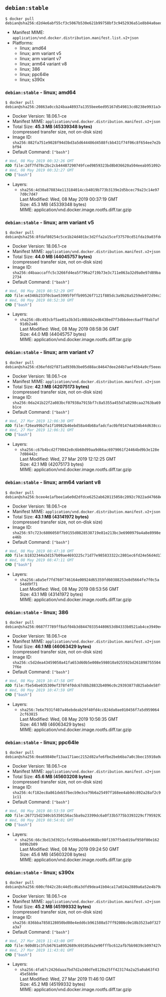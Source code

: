 ## `debian:stable`

```console
$ docker pull debian@sha256:d2d4e6abf55cf3c5067b530e621b99758bf3c9452936a51e8b84a0aed25efa98
```

-	Manifest MIME: `application/vnd.docker.distribution.manifest.list.v2+json`
-	Platforms:
	-	linux; amd64
	-	linux; arm variant v5
	-	linux; arm variant v7
	-	linux; arm64 variant v8
	-	linux; 386
	-	linux; ppc64le
	-	linux; s390x

### `debian:stable` - linux; amd64

```console
$ docker pull debian@sha256:20863a0ccb24baa48937a1355bee6ed95167d549813cd8238e9931a347a5b6cf
```

-	Docker Version: 18.06.1-ce
-	Manifest MIME: `application/vnd.docker.distribution.manifest.v2+json`
-	Total Size: **45.3 MB (45339348 bytes)**  
	(compressed transfer size, not on-disk size)
-	Image ID: `sha256:882fa751e9028f94d3bd3a5d644486d4588fcbb431f74f06c8f654ee7e2bbf94`
-	Default Command: `["bash"]`

```dockerfile
# Wed, 08 May 2019 00:32:26 GMT
ADD file:2df7fd78c2bc2cb44487290749fced9859323bd8b036620a504eeab95109245b in / 
# Wed, 08 May 2019 00:32:27 GMT
CMD ["bash"]
```

-	Layers:
	-	`sha256:4d30a878834e113184014ccb4019b773b3139e2d5bcec79a23c14e977d0c7d47`  
		Last Modified: Wed, 08 May 2019 00:37:19 GMT  
		Size: 45.3 MB (45339348 bytes)  
		MIME: application/vnd.docker.image.rootfs.diff.tar.gzip

### `debian:stable` - linux; arm variant v5

```console
$ docker pull debian@sha256:8fdaf80254c5ce1b24d401bc3d2ffa2a15cef37570cd51fda19a03fde5582053
```

-	Docker Version: 18.06.1-ce
-	Manifest MIME: `application/vnd.docker.distribution.manifest.v2+json`
-	Total Size: **44.0 MB (44045757 bytes)**  
	(compressed transfer size, not on-disk size)
-	Image ID: `sha256:d4baaccaffc5c3266fd4ea5f796a2f19b73e3c711e063a32d9a0e97d89ba2734`
-	Default Command: `["bash"]`

```dockerfile
# Wed, 08 May 2019 08:52:29 GMT
ADD file:e4346b233f0cbae53995f9ffb99526f7121f885dc3a9b28a5259eb972d94c36f in / 
# Wed, 08 May 2019 08:52:30 GMT
CMD ["bash"]
```

-	Layers:
	-	`sha256:d8c493cbf5ae01a3b3d1c08bbb2ed6438ed7f3dbbdeec6adff0ab7af91db2a46`  
		Last Modified: Wed, 08 May 2019 08:58:36 GMT  
		Size: 44.0 MB (44045757 bytes)  
		MIME: application/vnd.docker.image.rootfs.diff.tar.gzip

### `debian:stable` - linux; arm variant v7

```console
$ docker pull debian@sha256:d36efdd2f871ad930b3be05d88ac84647dee2d4b7aef45b4a9cf5eeea42b5112
```

-	Docker Version: 18.06.1-ce
-	Manifest MIME: `application/vnd.docker.distribution.manifest.v2+json`
-	Total Size: **42.1 MB (42075173 bytes)**  
	(compressed transfer size, not on-disk size)
-	Image ID: `sha256:0da241b22f2a083bcf07938a7915bf7c8a5355a455d7a8298caa2763ba69b1ce`
-	Default Command: `["bash"]`

```dockerfile
# Wed, 27 Mar 2019 12:06:30 GMT
ADD file:f26ea99b2fa1f10982b46ebd58a44b68afadcfac0bf01474a834b44d638cca74 in / 
# Wed, 27 Mar 2019 12:06:31 GMT
CMD ["bash"]
```

-	Layers:
	-	`sha256:c67b4bcd2f79842e8c6b60d99aa9d66ac6979061f24464bd9b3e128e7d08442c`  
		Last Modified: Wed, 27 Mar 2019 12:12:25 GMT  
		Size: 42.1 MB (42075173 bytes)  
		MIME: application/vnd.docker.image.rootfs.diff.tar.gzip

### `debian:stable` - linux; arm64 variant v8

```console
$ docker pull debian@sha256:bcee4e1afbee1a6e0d2dfdce6252ab620115058c2092c7022ad47668e979d71c
```

-	Docker Version: 18.06.1-ce
-	Manifest MIME: `application/vnd.docker.distribution.manifest.v2+json`
-	Total Size: **43.1 MB (43141972 bytes)**  
	(compressed transfer size, not on-disk size)
-	Image ID: `sha256:97c723c6806058f7b9155d0828538719e81e213bc3e6900979a4a8e8998ee46b`
-	Default Command: `["bash"]`

```dockerfile
# Wed, 08 May 2019 08:47:10 GMT
ADD file:b1832344a3d157b09ae4693225c71d77e985833322c2801ec6fd24e56d4d17d6 in / 
# Wed, 08 May 2019 08:47:11 GMT
CMD ["bash"]
```

-	Layers:
	-	`sha256:a8a5ef7fd760f746164e00924d65359fd60388253e8d5664fe7f0c5a54dd9f71`  
		Last Modified: Wed, 08 May 2019 08:53:56 GMT  
		Size: 43.1 MB (43141972 bytes)  
		MIME: application/vnd.docker.image.rootfs.diff.tar.gzip

### `debian:stable` - linux; 386

```console
$ docker pull debian@sha256:0687f7789ff8a5f04b3d844703354480653d84333b0521ab4ce3949e42839568
```

-	Docker Version: 18.06.1-ce
-	Manifest MIME: `application/vnd.docker.distribution.manifest.v2+json`
-	Total Size: **46.1 MB (46063429 bytes)**  
	(compressed transfer size, not on-disk size)
-	Image ID: `sha256:c5d2dea43459050a41fa653d60b5e008e598010a925592bd2618987555047f6e`
-	Default Command: `["bash"]`

```dockerfile
# Wed, 08 May 2019 10:47:58 GMT
ADD file:f5e54be035309ef378f4f0dc67d8b28832b4096c0c29393877d825abde58ff90 in / 
# Wed, 08 May 2019 10:47:59 GMT
CMD ["bash"]
```

-	Layers:
	-	`sha256:7e6e7931f407a46ebdeab29f40fd4cc824da0ae010456f7a5d9590642cf63815`  
		Last Modified: Wed, 08 May 2019 10:56:35 GMT  
		Size: 46.1 MB (46063429 bytes)  
		MIME: application/vnd.docker.image.rootfs.diff.tar.gzip

### `debian:stable` - linux; ppc64le

```console
$ docker pull debian@sha256:0ea69840ef13aa171aec2152d82afe6fbe2beb6ba7a0c3bec15910a9a8d56629
```

-	Docker Version: 18.06.1-ce
-	Manifest MIME: `application/vnd.docker.distribution.manifest.v2+json`
-	Total Size: **45.6 MB (45603208 bytes)**  
	(compressed transfer size, not on-disk size)
-	Image ID: `sha256:4cf182ec8a861deb57becb9e3ce79b6a25497f168ee4ab9dc892a28af2c91c11`
-	Default Command: `["bash"]`

```dockerfile
# Wed, 08 May 2019 08:53:59 GMT
ADD file:267715d2340cb5350156ac5ba9a23399dc6a0f33b5775b3393229cf795929292 in / 
# Wed, 08 May 2019 08:54:01 GMT
CMD ["bash"]
```

-	Layers:
	-	`sha256:66c3bd13d3921cfe599ba8de6968bc08f1397f5de019af950f00e162b09b2b09`  
		Last Modified: Wed, 08 May 2019 09:24:50 GMT  
		Size: 45.6 MB (45603208 bytes)  
		MIME: application/vnd.docker.image.rootfs.diff.tar.gzip

### `debian:stable` - linux; s390x

```console
$ docker pull debian@sha256:600cf042c28c44d5cd6a3dfd9dea41b04ca17a024a2889a6a52e4b79a186a6c0
```

-	Docker Version: 18.06.1-ce
-	Manifest MIME: `application/vnd.docker.distribution.manifest.v2+json`
-	Total Size: **45.2 MB (45199332 bytes)**  
	(compressed transfer size, not on-disk size)
-	Image ID: `sha256:836bba7858128050bd08e4edd6cb961580a57ff92086c0e18b3523a0f327a3a7`
-	Default Command: `["bash"]`

```dockerfile
# Wed, 27 Mar 2019 11:43:00 GMT
ADD file:9d0d01c3fcb6761a8952689c69105da2e90fffbc612afb7bb9839cb097427e6a in / 
# Wed, 27 Mar 2019 11:43:01 GMT
CMD ["bash"]
```

-	Layers:
	-	`sha256:4fa67c2426daaa7bd7d2a340dfe8128a25ff423174a2a25a0ab63f4345e5bb9e`  
		Last Modified: Wed, 27 Mar 2019 11:46:10 GMT  
		Size: 45.2 MB (45199332 bytes)  
		MIME: application/vnd.docker.image.rootfs.diff.tar.gzip
